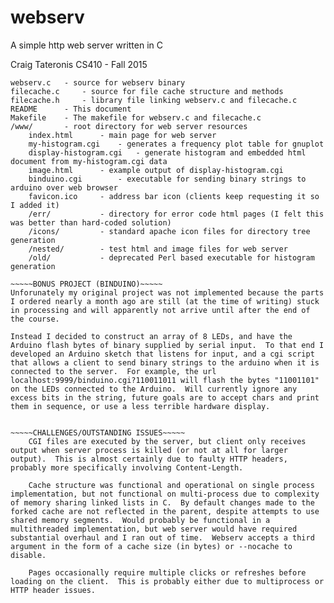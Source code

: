 # webserv
A simple http web server written in C

Craig Tateronis
CS410 - Fall 2015

~~~~~FILES IN PROJECT~~~~~
webserv.c 	- source for webserv binary
filecache.c 	- source for file cache structure and methods
filecache.h 	- library file linking webserv.c and filecache.c
README 		- This document
Makefile 	- The makefile for webserv.c and filecache.c
/www/ 		- root directory for web server resources
	index.html		- main page for web server
	my-histogram.cgi 	- generates a frequency plot table for gnuplot
	display-histogram.cgi 	- generate histogram and embedded html document from my-histogram.cgi data
	image.html		- example output of display-histogram.cgi
	binduino.cgi		- executable for sending binary strings to arduino over web browser
	favicon.ico		- address bar icon (clients keep requesting it so I added it)
	/err/			- directory for error code html pages (I felt this was better than hard-coded solution)
	/icons/			- standard apache icon files for directory tree generation
	/nested/		- test html and image files for web server
	/old/			- deprecated Perl based executable for histogram generation

~~~~~BONUS PROJECT (BINDUINO)~~~~~
Unforunately my original project was not implemented because the parts I ordered nearly a month ago are still (at the time of writing) stuck in processing and will apparently not arrive until after the end of the course.

Instead I decided to construct an array of 8 LEDs, and have the Arduino flash bytes of binary supplied by serial input.  To that end I developed an Arduino sketch that listens for input, and a cgi script that allows a client to send binary strings to the arduino when it is connected to the server.  For example, the url localhost:9999/binduino.cgi?110011011 will flash the bytes "11001101" on the LEDs connected to the Arduino.  Will currently ignore any excess bits in the string, future goals are to accept chars and print them in sequence, or use a less terrible hardware display.


~~~~~CHALLENGES/OUTSTANDING ISSUES~~~~~
	CGI files are executed by the server, but client only receives output when server process is killed (or not at all for larger output).  This is almost certainly due to faulty HTTP headers, probably more specifically involving Content-Length.

	Cache structure was functional and operational on single process implementation, but not functional on multi-process due to complexity of memory sharing linked lists in C.  By default changes made to the forked cache are not reflected in the parent, despite attempts to use shared memory segments.  Would probably be functional in a multithreaded implementation, but web server would have required substantial overhaul and I ran out of time.  Webserv accepts a third argument in the form of a cache size (in bytes) or --nocache to disable.

	Pages occasionally require multiple clicks or refreshes before loading on the client.  This is probably either due to multiprocess or HTTP header issues.
